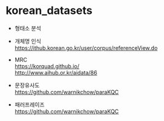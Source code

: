 # korean_datasets

- 형태소 분석<br>


- 개체명 인식 <br>
https://ithub.korean.go.kr/user/corpus/referenceView.do

- MRC <br>
https://korquad.github.io/ <br>
http://www.aihub.or.kr/aidata/86

- 문장유사도 <br>
https://github.com/warnikchow/paraKQC 

- 패러프레이즈 <br>
https://github.com/warnikchow/paraKQC 
